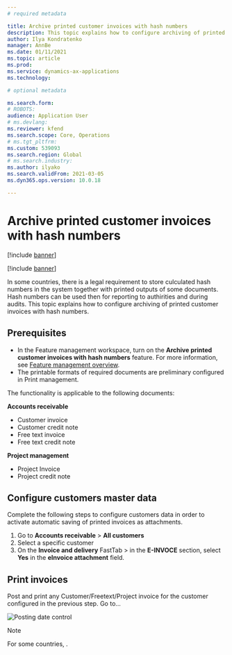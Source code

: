 ```yaml
---
# required metadata

title: Archive printed customer invoices with hash numbers
description: This topic explains how to configure archiving of printed customer invoices with hash numbers.  
author: Ilya Kondratenko
manager: AnnBe
ms.date: 01/11/2021
ms.topic: article
ms.prod: 
ms.service: dynamics-ax-applications
ms.technology: 

# optional metadata

ms.search.form:  
# ROBOTS: 
audience: Application User
# ms.devlang: 
ms.reviewer: kfend
ms.search.scope: Core, Operations
# ms.tgt_pltfrm: 
ms.custom: 539093
ms.search.region: Global
# ms.search.industry: 
ms.author: ilyako
ms.search.validFrom: 2021-03-05
ms.dyn365.ops.version: 10.0.18

---
```


# Archive printed customer invoices with hash numbers

[!include [banner](../includes/banner.md)]

[!include [banner](../includes/preview-banner.md)]

In some countries, there is a legal requirement to store culculated hash numbers in the system together with printed outputs of some documents. Hash numbers can be used then for reporting to authirities and during audits.
This topic explains how to configure archiving of printed customer invoices with hash numbers.

## Prerequisites

- In the Feature management workspace, turn on the **Archive printed customer invoices with hash numbers** feature. For more information, see [Feature management overview](../../fin-ops-core/fin-ops/get-started/feature-management/feature-management-overview.md).
- The printable formats of required documents are preliminary configured in Print management.

The functionality is applicable to the following documents:

**Accounts receivable**
- Customer invoice
- Customer credit note
- Free text invoice
- Free text credit note

**Project management**
- Project Invoice
- Project credit note

## Configure customers master data
Complete the following steps to configure customers data in order to activate automatic saving of printed invoices as attachments.

1. Go to **Accounts receivable** > **All customers** 
2. Select a specific customer
3. On the **Invoice and delivery** FastTab > in the **E-INVOCE** section, select **Yes** in the **eInvoice attachment** field.

## Print invoices
Post and print any Customer/Freetext/Project invoice for the customer configured in the previous step.
Go to...

![Posting date control](media/emea-ita-post-date-control.jpg)

> [!NOTE]
> For some countries, .
